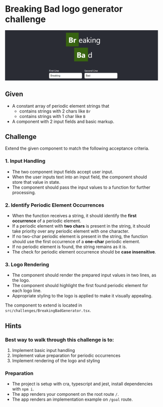 # Breaking Bad logo generator challenge

![Drag Racing](public/img/breaking_bad_example.png)

## Given
- A constant array of periodic element strings that
  - contains strings with 2 chars like `Br`
  - contains strings with 1 char like `B`
- A component with 2 input fields and basic markup.

##  Challenge
Extend the given component to match the following acceptance criteria.

### 1. Input Handling

- The two component input fields accept user input.
- When the user inputs text into an input field, the component should store that value in state.
- The component should pass the input values to a function for further processing.

### 2. Identify Periodic Element Occurrences
- When the function receives a string, it should identify the **first occurrence** of a periodic element.
- If a periodic element with **two chars** is present in the string, it should take priority over any periodic element with one character.
- If no two-char periodic element is present in the string, the function should use the first occurrence of a **one-char** periodic element.
- If no periodic element is found, the string remains as it is.
- The check for periodic element occurrence should be **case insensitive**.

### 3. Logo Rendering
- The component should render the prepared input values in two lines, as the logo.
- The component should highlight the first found periodic element for each logo line.
- Appropriate styling to the logo is applied to make it visually appealing.

The component to extend is located in `src/challenges/BreakingBadGenerator.tsx`.

## Hints

### Best way to walk through this challenge is to:
1. Implement basic input handling
2. Implement value preparation for periodic occurrences
3. Implement rendering of the logo and styling

### Preparation
- The project is setup with cra, typescript and jest, install dependencies with `npm i`.
- The app renders your component on the root route `/`.
- The app renders an implementation example on `/goal` route.
